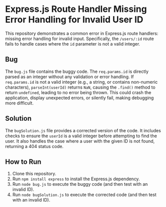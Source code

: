 # Express.js Route Handler Missing Error Handling for Invalid User ID

This repository demonstrates a common error in Express.js route handlers: missing error handling for invalid input.  Specifically, the `/users/:id` route fails to handle cases where the `id` parameter is not a valid integer.

## Bug

The `bug.js` file contains the buggy code.  The `req.params.id` is directly parsed as an integer without any validation or error handling. If `req.params.id` is not a valid integer (e.g., a string, or contains non-numeric characters), `parseInt(userId)` returns `NaN`, causing the `.find()` method to return `undefined`, leading to no error being thrown.  This could crash the application, display unexpected errors, or silently fail, making debugging more difficult.

## Solution

The `bugSolution.js` file provides a corrected version of the code.  It includes checks to ensure the `userId` is a valid integer before attempting to find the user.  It also handles the case where a user with the given ID is not found, returning a 404 status code.

## How to Run

1. Clone this repository.
2. Run `npm install express` to install the Express.js dependency.
3. Run `node bug.js` to execute the buggy code (and then test with an invalid ID).
4. Run `node bugSolution.js` to execute the corrected code (and then test with an invalid ID).